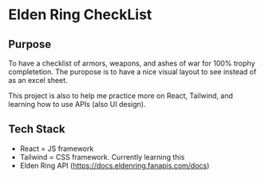 # Elden Ring CheckList

## Purpose

To have a checklist of armors, weapons, and ashes of war for 100% trophy completetion.
The puropose is to have a nice visual layout to see instead of as an excel sheet.

This project is also to help me practice more on React, Tailwind, and learning how to use APIs (also UI design).

## Tech Stack

- React = JS framework
- Tailwind = CSS framework. Currently learning this
- Elden Ring API (https://docs.eldenring.fanapis.com/docs)
